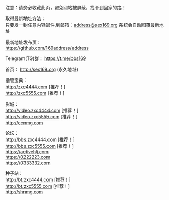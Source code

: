 注意：请务必收藏此页，避免网站被屏蔽，找不到回家的路！<br />

取得最新地址方法： <br />
只要发一封任意内容邮件,到邮箱：address@sex169.org 系统会自动回覆最新地址 <br />

最新地址发布页：<br />
https://github.com/169address/address<br />

Telegram(TG)群：
https://t.me/bbs169 <br />

首页： http://sex169.org (永久地址) <br />

撸管宝典：<br />
http://zxc4444.com \[推荐！\]<br />
http://zxc5555.com \[推荐！\]<br />

影城：<br />
http://video.zxc4444.com \[推荐！\] <br />
http://video.zxc5555.com \[推荐！\] <br />
http://ccnmg.com<br />

论坛： <br />
http://bbs.zxc4444.com \[推荐！\]<br />
http://bbs.zxc5555.com \[推荐！\]<br />
https://activehlj.com<br />
https://0222223.com<br />
https://0333332.com<br />

种子站：<br />
http://bt.zxc4444.com \[推荐！\]<br />
http://bt.zxc5555.com \[推荐！\]<br />
http://shnmg.com<br />
